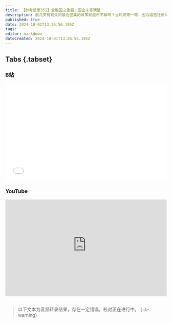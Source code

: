 ```yaml
---
title: 【参考信息352】金融国之重器；国企末等调整
description: 前几天有观众问最近密集的政策和股市不聊吗？当时说等一等，因为路透社彭博社预计有更多措施在国庆假期前公布，直到昨天深夜，仍然有新政出台。24日“一行一局一会”发布会和26日高层会议，带动A股连创历史纪录，但这两天的热搜就有点儿不对劲了。高层首提“促进房地产市场止跌回稳”，四大一线城市齐出楼市新政。多地发消费券促进消费，低收入人口救助帮扶增加。国企明年普遍推行末等调整和不胜任退出制度，但不是末位淘汰。
published: true
date: 2024-10-01T13:26:56.195Z
tags: 
editor: markdown
dateCreated: 2024-10-01T13:26:56.195Z
---
```


## Tabs {.tabset}
### B站
<div style="position: relative; padding: 30% 45%;">
<iframe style="position: absolute; width: 100%; height: 100%; left: 0; top: 0;" src="//player.bilibili.com/player.html?&bvid=BV1TrxeePEya&page=1&as_wide=1&high_quality=1&danmaku=1&autoplay=0" scrolling="no" border="0" frameborder="no" framespacing="0" allowfullscreen="true"></iframe>
</div>

### YouTube
<div style="position: relative; padding: 30% 45%;">
<iframe style="position: absolute; top: 0; left: 0; width: 100%; height: 100%;" src="https://www.youtube-nocookie.com/embed/YouTubeVID" title="YouTube video player" frameborder="0" allow="accelerometer; autoplay; clipboard-write; encrypted-media; gyroscope; picture-in-picture" allowfullscreen></iframe>
</div>

## 

> 以下文本为音频转录结果，存在一定错误，校对正在进行中。
{.is-warning}

